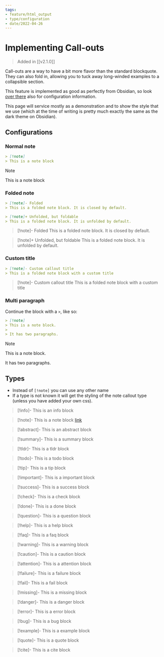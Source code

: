 ```yaml
---
tags:
- feature/html_output
- type/configuration
- date/2022-04-26
---
```


# Implementing Call-outs
> Added in [[v2.1.0]]

Call-outs are a way to have a bit more flavor than the standard blockquote. They can also fold in, allowing you to tuck away long-winded examples to a collapsible section.

This feature is implemented as good as perfectly from Obsidian, so look [over there](https://help.obsidian.md/How+to/Use+callouts) also for configuration information.

This page will service mostly as a demonstration and to show the style that we use (which at the time of writing is pretty much exactly the same as the dark theme on Obsidian).

## Configurations
### Normal note
``` markdown
> [!note]
> This is a note block
```

> [!note]
> This is a note block

### Folded note
``` markdown
> [!note]- Folded
> This is a folded note block. It is closed by default.

> [!note]+ Unfolded, but foldable
> This is a folded note block. It is unfolded by default.
```

> [!note]- Folded
> This is a folded note block. It is closed by default.

> [!note]+ Unfolded, but foldable
> This is a folded note block. It is unfolded by default.

### Custom title
``` markdown
> [!note]- Custom callout title
> This is a folded note block with a custom title
```
> [!note]- Custom callout title
> This is a folded note block with a custom title

### Multi paragraph
Continue the block with a `>`, like so:
``` markdown
> [!note]
> This is a note block.
>
> It has two paragraphs.
```
> [!note]
> This is a note block.
>
> It has two paragraphs.

## Types
- Instead of `[!note]` you can use any other name
- If a type is not known it will get the styling of the note callout type (unless you have added your own css).

> [!info]- 
> This is an info block

> [!note]- 
> This is a note block [link](brtdar)

> [!abstract]- 
> This is an abstract block

> [!summary]- 
> This is a summary block

> [!tldr]- 
> This is a tldr block

> [!todo]- 
> This is a todo block

> [!tip]- 
> This is a tip block

> [!important]- 
> This is a important block

> [!success]- 
> This is a success block

> [!check]- 
> This is a check block

> [!done]- 
> This is a done block

> [!question]- 
> This is a question block

> [!help]- 
> This is a help block

> [!faq]- 
> This is a faq block

> [!warning]- 
> This is a warning block

> [!caution]- 
> This is a caution block

> [!attention]- 
> This is a attention block

> [!failure]- 
> This is a failure block

> [!fail]- 
> This is a fail block

> [!missing]- 
> This is a missing block

> [!danger]- 
> This is a danger block

> [!error]- 
> This is a error block

> [!bug]- 
> This is a bug block

> [!example]- 
> This is a example block

> [!quote]- 
> This is a quote block

> [!cite]- 
> This is a cite block

